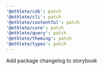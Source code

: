 ```yaml
---
'@ethlete/cdk': patch
'@ethlete/cli': patch
'@ethlete/contentful': patch
'@ethlete/core': patch
'@ethlete/query': patch
'@ethlete/theming': patch
'@ethlete/types': patch
---
```


Add package changelog to storybook
